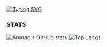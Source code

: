 [![Typing SVG](https://readme-typing-svg.demolab.com?font=Fira+Code&pause=1000&color=9A00F7&background=000000&center=true&multiline=true&width=435&height=100&lines=Hi+there%F0%9F%91%8B;My+name+is+Kevin+Zheng;Welcome+to+my+README)](https://git.io/typing-svg)

### STATS
![Anurag's GitHub stats](https://github-readme-stats.vercel.app/api?username=anuraghazra&show_icons=true&theme=radical)
![Top Langs](https://github-readme-stats.vercel.app/api/top-langs/?username=anuraghazra&hide_progress=true)

<!--
**KevinCheng918/KevinCheng918** is a ✨ _special_ ✨ repository because its `README.md` (this file) appears on your GitHub profile.

Here are some ideas to get you started:

- 🔭 I’m currently working on ...
- 🌱 I’m currently learning ...
- 👯 I’m looking to collaborate on ...
- 🤔 I’m looking for help with ...
- 💬 Ask me about ...
- 📫 How to reach me: ...
- 😄 Pronouns: ...
- ⚡ Fun fact: ...
-->
